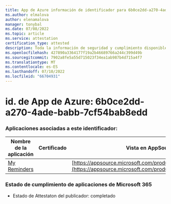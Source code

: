 ```yaml
---
title: App de Azure información de identificador para 6b0ce2dd-a270-4ade-babb-7cf54bab8edd
ms.author: elmalova
author: elenamalova
manager: tonybal
ms.date: 07/08/2022
ms.topic: article
ms.service: attestation
certification_type: attested
description: Toda la información de seguridad y cumplimiento disponible para 6b0ce2dd-a270-4ade-babb-7cf54bab8edd.
ms.openlocfilehash: 427890a3364177f19a2b46689766a244c399d49b
ms.sourcegitcommit: 7902a8fe5a55d715023f34ea1ab987b4d715a4f7
ms.translationtype: MT
ms.contentlocale: es-ES
ms.lasthandoff: 07/10/2022
ms.locfileid: "66704931"
---
```

# <a name="azure-app-id-6b0ce2dd-a270-4ade-babb-7cf54bab8edd"></a>id. de App de Azure: 6b0ce2dd-a270-4ade-babb-7cf54bab8edd


### <a name="apps-associated-with-this-id"></a>Aplicaciones asociadas a este identificador:
| **Nombre de la aplicación** | **Certificado** | **Vista en AppSource** |
|--------------|---------------|-----------------------|
| [My Reminders](../forward/WA200004342.md) |  | [https://appsource.microsoft.com/product/office/WA200004342](https://appsource.microsoft.com/product/office/WA200004342) |

### <a name="microsoft-365-app-compliance-status"></a>Estado de cumplimiento de aplicaciones de Microsoft 365
- Estado de Attestaton del publicador: completado
